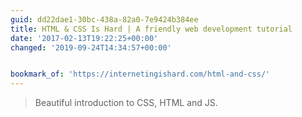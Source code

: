 ```yaml
---
guid: dd22dae1-30bc-438a-82a0-7e9424b384ee
title: HTML & CSS Is Hard | A friendly web development tutorial
date: '2017-02-13T19:22:25+00:00'
changed: '2019-09-24T14:34:57+00:00'


bookmark_of: 'https://internetingishard.com/html-and-css/'
---
```



<blockquote>Beautiful introduction to CSS, HTML and JS.</blockquote>
